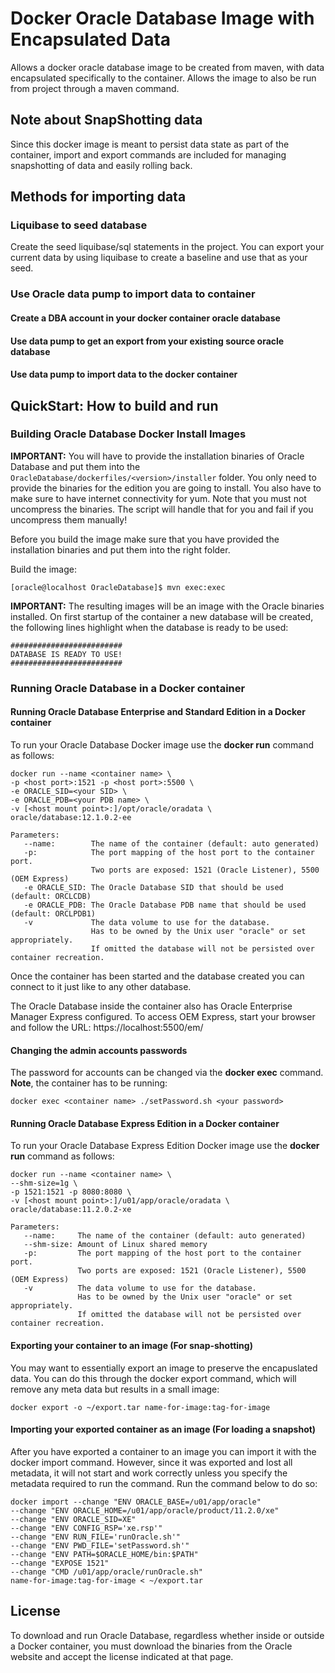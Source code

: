 Docker Oracle Database Image with Encapsulated Data
===============
Allows a docker oracle database image to be created from maven, with data encapsulated specifically to the container.  Allows the 
image to also be run from project through a maven command.  

## Note about SnapShotting data
Since this docker image is meant to persist data state as part of the container, import and export commands are included for managing snapshotting of data and easily rolling back.

## Methods for importing data

### Liquibase to seed database
Create the seed liquibase/sql statements in the project.  You can export your current data by using liquibase to create a baseline and use that as your seed.

### Use Oracle data pump to import data to container
#### Create a DBA account in your docker container oracle database
#### Use data pump to get an export from your existing source oracle database
#### Use data pump to import data to the docker container

## QuickStart: How to build and run 

### Building Oracle Database Docker Install Images
**IMPORTANT:** You will have to provide the installation binaries of Oracle Database and put them into the `OracleDatabase/dockerfiles/<version>/installer` folder. You only need to provide the binaries for the edition you are going to install. You also have to make sure to have internet connectivity for yum. Note that you must not uncompress the binaries. The script will handle that for you and fail if you uncompress them manually!

Before you build the image make sure that you have provided the installation binaries and put them into the right folder.

Build the image:

	[oracle@localhost OracleDatabase]$ mvn exec:exec
	
**IMPORTANT:** The resulting images will be an image with the Oracle binaries installed. On first startup of the container a new database will be created, the following lines highlight when the database is ready to be used:

	#########################
	DATABASE IS READY TO USE!
	#########################
	
### Running Oracle Database in a Docker container

#### Running Oracle Database Enterprise and Standard Edition in a Docker container
To run your Oracle Database Docker image use the **docker run** command as follows:

	docker run --name <container name> \
	-p <host port>:1521 -p <host port>:5500 \
	-e ORACLE_SID=<your SID> \
	-e ORACLE_PDB=<your PDB name> \
	-v [<host mount point>:]/opt/oracle/oradata \
	oracle/database:12.1.0.2-ee
	
	Parameters:
	   --name:        The name of the container (default: auto generated)
	   -p:            The port mapping of the host port to the container port. 
	                  Two ports are exposed: 1521 (Oracle Listener), 5500 (OEM Express)
	   -e ORACLE_SID: The Oracle Database SID that should be used (default: ORCLCDB)
	   -e ORACLE_PDB: The Oracle Database PDB name that should be used (default: ORCLPDB1)
	   -v             The data volume to use for the database.
	                  Has to be owned by the Unix user "oracle" or set appropriately.
	                  If omitted the database will not be persisted over container recreation.

Once the container has been started and the database created you can connect to it just like to any other database.

The Oracle Database inside the container also has Oracle Enterprise Manager Express configured. To access OEM Express, start your browser and follow the URL:
	https://localhost:5500/em/

#### Changing the admin accounts passwords
The password for accounts can be changed via the **docker exec** command. **Note**, the container has to be running:

	docker exec <container name> ./setPassword.sh <your password>

#### Running Oracle Database Express Edition in a Docker container
To run your Oracle Database Express Edition Docker image use the **docker run** command as follows:

	docker run --name <container name> \
	--shm-size=1g \
	-p 1521:1521 -p 8080:8080 \
	-v [<host mount point>:]/u01/app/oracle/oradata \
	oracle/database:11.2.0.2-xe
	
	Parameters:
	   --name:     The name of the container (default: auto generated)
	   --shm-size: Amount of Linux shared memory
	   -p:         The port mapping of the host port to the container port.
	               Two ports are exposed: 1521 (Oracle Listener), 5500 (OEM Express)
	   -v          The data volume to use for the database.
	               Has to be owned by the Unix user "oracle" or set appropriately.
	               If omitted the database will not be persisted over container recreation.

#### Exporting your container to an image (For snap-shotting)
You may want to essentially export an image to preserve the encapuslated data.  You can do this through the docker export command, which will remove any meta data but results in a small image:

	docker export -o ~/export.tar name-for-image:tag-for-image

#### Importing your exported container as an image (For loading a snapshot)
After you have exported a container to an image you can import it with the docker import command.  However, since it was exported and lost all metadata, it will not start and work correctly unless you specify the metadata required to run the command.  Run the command below to do so:

	docker import --change "ENV ORACLE_BASE=/u01/app/oracle" 
	--change "ENV ORACLE_HOME=/u01/app/oracle/product/11.2.0/xe"
	--change "ENV ORACLE_SID=XE"
	--change "ENV CONFIG_RSP='xe.rsp'"
	--change "ENV RUN_FILE='runOracle.sh'"
	--change "ENV PWD_FILE='setPassword.sh'" 
	--change "ENV PATH=$ORACLE_HOME/bin:$PATH" 
	--change "EXPOSE 1521"
	--change "CMD /u01/app/oracle/runOracle.sh"
	name-for-image:tag-for-image < ~/export.tar

## License
To download and run Oracle Database, regardless whether inside or outside a Docker container, you must download the binaries from the Oracle website and accept the license indicated at that page.

